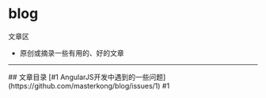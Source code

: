 # blog
文章区

* 原创或摘录一些有用的、好的文章
<hr>
## 文章目录
[#1 AngularJS开发中遇到的一些问题](https://github.com/masterkong/blog/issues/1)
#1
